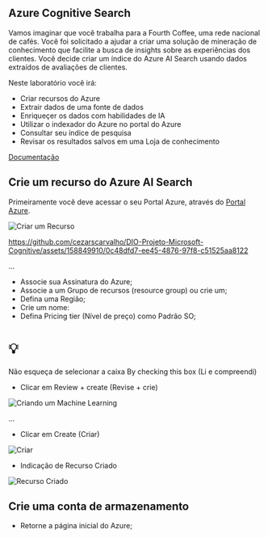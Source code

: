 ## Azure Cognitive Search

Vamos imaginar que você trabalha para a Fourth Coffee, uma rede nacional de cafés. Você foi solicitado a ajudar a criar uma solução de mineração de conhecimento que facilite a busca de insights sobre as experiências dos clientes. Você decide criar um índice do Azure AI Search usando dados extraídos de avaliações de clientes.

Neste laboratório você irá:

- Criar recursos do Azure
- Extrair dados de uma fonte de dados
- Enriqueçer os dados com habilidades de IA
- Utilizar o indexador do Azure no portal do Azure
- Consultar seu índice de pesquisa
- Revisar os resultados salvos em uma Loja de conhecimento

[Documentação](https://microsoftlearning.github.io/mslearn-ai-fundamentals/Instructions/Labs/11-ai-search.html)

## Crie um recurso do Azure Al Search

Primeiramente você deve acessar o seu Portal Azure, através do [Portal Azure](https://portal.azure.com/learn.docs.microsoft.com?azure-portal=true).

![Criar um Recurso](https://github.com/cezarscarvalho/DIO-Projeto-Microsoft-Speech/assets/158849910/0c9f2c5d-aeaa-44f8-bfb6-3dbb594bce46)


https://github.com/cezarscarvalho/DIO-Projeto-Microsoft-Cognitive/assets/158849910/0c48dfd7-ee45-4876-97f8-c51525aa8122






...

- Associe sua Assinatura do Azure;
- Associe a um Grupo de recursos (resource group) ou crie um;
- Defina uma Região;
- Crie um nome:
- Defina Pricing tier (Nível de preço) como Padrão SO;


# 💡
 Não esqueça de selecionar a caixa By checking this box (Li e compreendi)
 - Clicar em Review + create (Revise + crie)


![Criando um Machine Learning](https://github.com/cezarscarvalho/DIO-Projeto-Microsoft-Speech/assets/158849910/5d6ba3ac-edb9-4c06-bcad-16d10b6aee3d)

...

- Clicar em Create (Criar)

![Criar](https://github.com/cezarscarvalho/DIO-Projeto-Microsoft-Speech/assets/158849910/b6a61abf-433f-4138-bc00-74c433a5233a)

- Indicação de Recurso Criado

![Recurso Criado](https://github.com/cezarscarvalho/DIO-Projeto-Microsoft-Speech/assets/158849910/33ed6feb-fe44-4bf6-bb62-ec8083fd30df)

## Crie uma conta de armazenamento

- Retorne a página inicial do Azure;
